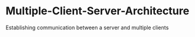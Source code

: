 # Multiple-Client-Server-Architecture
Establishing communication between a server and multiple clients
